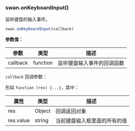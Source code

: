 ### swan.onKeyboardInput()

监听键盘的输入事件。

```js
swan.onKeyboardInput(callback)
```

**参数值：**

|参数|类型|描述|
|-|-|-|
|callback|function|监听键盘输入事件的回调函数|

`callback` 回调参数：

形如 `function (res) {...}`，其中：

|属性|类型|描述|
|-|-|-|
|res|Object|回调返回对象|
|res.value|string|当前键盘输入框里面的所有的值|